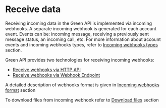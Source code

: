 # Receive data

Receiving incoming data in the Green API is implemented via incoming webhooks. A separate incoming webhook is generated for each account event. Events can be: incoming message, receiving a previously sent message status, an incoming call, etc. For more information about account events and incoming webhooks types, refer to [Incoming webhooks types](notifications-format/type-webhook.md) section. 

Green API provides two technologies for receiving incoming webhooks:

- [Receive webhooks via HTTP API](technology-http-api.md)
- [Receive webhooks via Webhook Endpoint](technology-webhook-endpoint.md)

A detailed description of webhooks format is given in [Incoming webhooks format](notifications-format/index.md) section

To download files from incoming webhook refer to [Download files](files/DownloadFile.md) section
